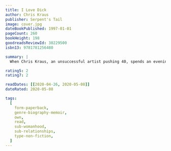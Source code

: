 ```yaml
---
title: I Love Dick
author: Chris Kraus
publisher: Serpent's Tail
image: cover.jpg
dateBookPublished: 1997-01-01
pageCount: 260
bookHeight: 198
goodreadsReviewId: 30229500
isbn13: 9781781256480

summary: |
  When Chris Kraus, an unsuccessful artist pushing 40, spends an evening with a rogue academic named Dick, she falls madly and inexplicably in love, enlisting her husband in her haunted pursuit. Dick proposes a kind of game between them, but when he fails to answer their letters Chris continues alone, transforming an adolescent infatuation into a new form of philosophy.

rating5: 2
rating7: 2

readDates: [[2020-04-26, 2020-05-08]]
dateRated: 2020-05-08

tags:
  [
    form-paperback,
    genre-biography-memoir,
    own,
    read,
    sub-womanhood,
    sub-relationships,
    type-non-fiction,
  ]
---
```

